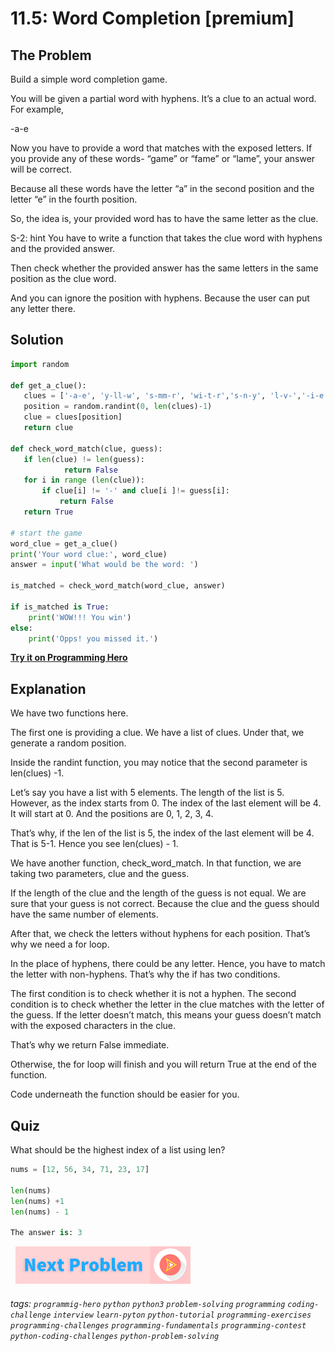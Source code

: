 # 11.5:  Word Completion [premium]

## The Problem
Build a simple word completion game. 

You will be given a partial word with hyphens. It’s a clue to an actual word. For example, 

-a-e

Now you have to provide a word that matches with the exposed letters. If you provide any of these words- “game” or “fame” or “lame”, your answer will be correct. 

Because all these words have the letter “a” in the second position and the letter “e” in the fourth position. 

So, the idea is, your provided word has to have the same letter as the clue. 

S-2: hint
You have to write a function that takes the clue word with hyphens and the provided answer. 

Then check whether the provided answer has the same letters in the same position as the clue word.

And you can ignore the position with hyphens. Because the user can put any letter there.



## Solution

```python
import random
 
def get_a_clue():
   clues = ['-a-e', 'y-ll-w', 's-mm-r', 'wi-t-r','s-n-y', 'l-v-','-i-e']
   position = random.randint(0, len(clues)-1)
   clue = clues[position]
   return clue
 
def check_word_match(clue, guess):
   if len(clue) != len(guess):
            return False
   for i in range (len(clue)):
       if clue[i] != '-' and clue[i ]!= guess[i]:
           return False
   return True
 
# start the game
word_clue = get_a_clue()
print('Your word clue:', word_clue)
answer = input('What would be the word: ')
 
is_matched = check_word_match(word_clue, answer)
 
if is_matched is True:
    print('WOW!!! You win')
else:
    print('Opps! you missed it.')
```

**[Try it on Programming Hero](https://play.google.com/store/apps/details?id=com.learnprogramming.codecamp)**


## Explanation

We have two functions here. 

The first one is providing a clue. We have a list of clues. Under that, we generate a random position. 

Inside the randint function, you may notice that the second parameter is len(clues) -1. 

Let’s say you have a list with 5 elements. The length of the list is 5. However, as the index starts from 0. The index of the last element will be 4. It will start at 0. And the positions are 0, 1, 2, 3, 4. 

That’s why, if the len of the list is 5, the index of the last element will be 4. That is 5-1. Hence you see  len(clues) - 1.


We have another function, check_word_match. In that function, we are taking two parameters, clue and the guess. 

If the length of the clue and the length of the guess is not equal. We are sure that your guess is not correct. Because the clue and the guess should have the same number of elements. 

After that, we check the letters without hyphens for each position. That’s why we need a for loop. 

In the place of hyphens, there could be any letter. Hence, you have to match the letter with non-hyphens. That’s why the if has two conditions. 

The first condition is to check whether it is not a hyphen. The second condition is to check whether the letter in the clue matches with the letter of the guess. If the letter doesn’t match, this means your guess doesn’t match with the exposed characters in the clue.

That’s why we return False immediate. 

Otherwise, the for loop will finish and you will return True at the end of the function. 

Code underneath the function should be easier for you.

## Quiz

What should be the highest index of a list using len? 

```python
nums = [12, 56, 34, 71, 23, 17]

len(nums)
len(nums) +1
len(nums) - 1

The answer is: 3
```


&nbsp;
[![Next Page](../assets/next-button.png)](Word-hangman.md)
&nbsp;

###### tags: `programmig-hero` `python` `python3` `problem-solving` `programming` `coding-challenge` `interview` `learn-pyton` `python-tutorial` `programming-exercises` `programming-challenges`  `programming-fundamentals` `programming-contest`  `python-coding-challenges` `python-problem-solving` 